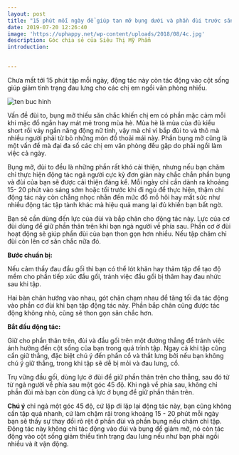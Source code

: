 ```yaml
---
layout: post
title: "15 phút mỗi ngày để giúp tan mỡ bụng dưới và phần đùi trước săn chắc hơn"
date: 2019-07-20 12:26:40
image: 'https://uphappy.net/wp-content/uploads/2018/08/4c.jpg'
description: Góc chia sẻ của Siêu Thị Mỹ Phẩm
introduction:

 
---
```


Chưa mất tới 15 phút tập mỗi ngày, động tác này còn tác động vào cột sống giúp giảm tình trạng đau lưng cho các chị em ngồi văn phòng nhiều.

![ten buc hinh](https://genvita.vn/-/media/tap-yoga-tai-nha-giam-mo-bung-2.ashx?la=en&hash=4A96CDFB2AF21654F447240A31537DD40E40B910 "ten buc hinh")


Vấn đề đùi to, bụng mỡ thiếu săn chắc khiến chị em có phần mặc cảm mỗi khi mặc đồ ngắn hay mát mẻ trong mùa hè. Mùa hè là mùa của đủ kiểu short rồi váy ngắn năng động nữ tính, vậy mà chỉ vì bắp đùi to và thô mà nhiều người phải từ bỏ những món đồ thoải mái này. Phần bụng mỡ cũng là một vấn đề mà đại đa số các chị em văn phòng đều gặp do phải ngồi làm việc cả ngày. 

Bụng mỡ, đùi to đều là những phần rất khó cải thiện, nhưng nếu bạn chăm chỉ thực hiện động tác ngả người cực kỳ đơn giản này chắc chắn phần bụng và đùi của bạn sẽ được cải thiện đáng kể. Mỗi ngày chỉ cần dành ra khoảng 15- 20 phút vào sáng sớm hoặc tối trước khi đi ngủ để thực hiện, thậm chí động tác này còn chẳng nhọc nhằn đến mức đổ mồ hôi hay mất sức như nhiều động tác tập tành khác mà hiệu quả mang lại đủ khiến bạn bất ngờ.

Bạn sẽ cần dùng đến lực của đùi và bắp chân cho động tác này. Lực của cơ đùi dùng để giữ phần thân trên khi bạn ngả người về phía sau. Phần cơ ở đùi hoạt động sẽ giúp phần đùi của bạn thon gọn hơn nhiều. Nếu tập chăm chỉ đùi còn lên cơ săn chắc nữa đó.

**Bước chuẩn bị:** 

Nếu cảm thấy đau đầu gối thì bạn có thể lót khăn hay thảm tập để tạo độ mềm cho phần tiếp xúc đầu gối, tránh việc đầu gối bị thâm hay đau nhức sau khi tập.

Hai bàn chân hướng vào nhau, gót chân chạm nhau để tăng tối đa tác động vào phần cơ đùi khi bạn tập động tác này. Phần bắp chân cũng được tác động không nhỏ, cũng sẽ thon gọn săn chắc hơn.

**Bắt đầu động tác:** 

Giữ cho phần thân trên, đùi và đầu gối trên một đường thẳng để tránh việc ánh hưởng đến cột sống của bạn trong quá trình tập. Ngay cả khi tập cũng cần giữ thẳng, đặc biệt chú ý đến phần cổ và thắt lưng bởi nếu bạn không chú ý giữ thẳng, trong khi tập sẽ dễ bị mỏi và đau lưng, cổ.

Trụ vững đầu gối, dùng lực ở đùi để giữ phần thân trên cho thẳng, sau đó từ từ ngả người về phía sau một góc 45 độ. Khi ngả về phía sau, không chỉ phần đùi mà bạn còn dùng cả lực ở bụng để giữ phần thân trên.

**Chú ý** chỉ ngả một góc 45 độ, cứ lặp đi lặp lại động tác này, bạn cũng không cần tập quá nhanh, cứ làm chậm rãi trong khoảng 15 - 20 phút mỗi ngày bạn sẽ thấy sự thay đổi rõ rệt ở phần đùi và phần bụng nếu chăm chỉ tập. Động tác này không chỉ tác động vào đùi và bụng để giảm mỡ, nó còn tác động vào cột sống giảm thiểu tình trạng đau lưng nếu như bạn phải ngồi nhiều và ít vận động.